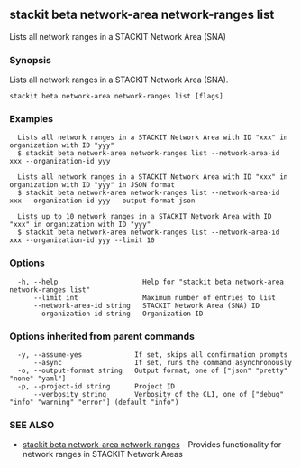 ## stackit beta network-area network-ranges list

Lists all network ranges in a STACKIT Network Area (SNA)

### Synopsis

Lists all network ranges in a STACKIT Network Area (SNA).

```
stackit beta network-area network-ranges list [flags]
```

### Examples

```
  Lists all network ranges in a STACKIT Network Area with ID "xxx" in organization with ID "yyy"
  $ stackit beta network-area network-ranges list --network-area-id xxx --organization-id yyy

  Lists all network ranges in a STACKIT Network Area with ID "xxx" in organization with ID "yyy" in JSON format
  $ stackit beta network-area network-ranges list --network-area-id xxx --organization-id yyy --output-format json

  Lists up to 10 network ranges in a STACKIT Network Area with ID "xxx" in organization with ID "yyy"
  $ stackit beta network-area network-ranges list --network-area-id xxx --organization-id yyy --limit 10
```

### Options

```
  -h, --help                     Help for "stackit beta network-area network-ranges list"
      --limit int                Maximum number of entries to list
      --network-area-id string   STACKIT Network Area (SNA) ID
      --organization-id string   Organization ID
```

### Options inherited from parent commands

```
  -y, --assume-yes             If set, skips all confirmation prompts
      --async                  If set, runs the command asynchronously
  -o, --output-format string   Output format, one of ["json" "pretty" "none" "yaml"]
  -p, --project-id string      Project ID
      --verbosity string       Verbosity of the CLI, one of ["debug" "info" "warning" "error"] (default "info")
```

### SEE ALSO

* [stackit beta network-area network-ranges](./stackit_beta_network-area_network-ranges.md)	 - Provides functionality for network ranges in STACKIT Network Areas

